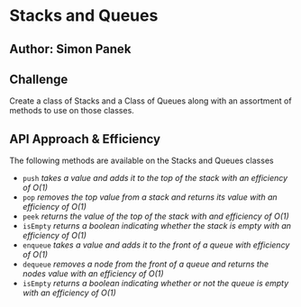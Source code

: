 # Stacks and Queues

## Author: Simon Panek

## Challenge

Create a class of Stacks and a Class of Queues along with an assortment of methods to use on those classes.

## API Approach & Efficiency

The following methods are available on the Stacks and Queues classes

- `push` *takes a value and adds it to the top of the stack with an efficiency of O(1)*
- `pop` *removes the top value from a stack and returns its value with an efficiency of O(1)*
- `peek` *returns the value of the top of the stack with and efficiency of O(1)*
- `isEmpty` *returns a boolean indicating whether the stack is empty with an efficiency of O(1)*
- `enqueue` *takes a value and adds it to the front of a queue with efficiency of O(1)*
- `dequeue` *removes a node from the front of a queue and returns the nodes value with an efficiency of O(1)*
- `isEmpty` *returns a boolean indicating whether or not the queue is empty with an efficiency of O(1)*

